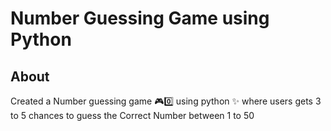 # Number Guessing Game using Python
## About
Created a Number guessing game 🎮0️⃣ using python ✨ where users gets 3 to 5 chances to guess the Correct Number between 1 to 50
